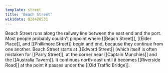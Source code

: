 ```yaml
---
template: street
title: 'Beach Street'
wikidata: Q28428531
---
```

Beach Street runs along the railway line between the east end and the port.
Most people probably couldn't pinpoint where [[Beach Street]], [[Elder Place]], and [[Phillimore Street]] begin and end,
because they continue from one another.
Beach Street starts at [[Edward Street]] (which itself is often mistaken for [[Parry Street]],
at the corner near [[Captain Munchies]] and the [[Australia Tavern]].
It continues north-east until it becomes [[Riverside Road]] at the point it passes under the [[Old Traffic Bridge]].
